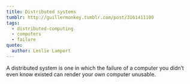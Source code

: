 ```yaml
---
title: Distributed systems
tumblr: http://guillermonkey.tumblr.com/post/3161411109
tags:
  - distributed-computing
  - computers
  - failure
quote:
  author: Leslie Lamport
---
```


A distributed system is one in which the failure of a computer you didn’t even know existed can render your own computer unusable.
